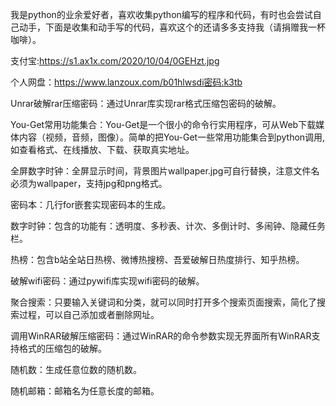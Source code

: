 我是python的业余爱好者，喜欢收集python编写的程序和代码，有时也会尝试自己动手，下面是收集和动手写的代码，喜欢这个的还请多多支持我（请捐赠我一杯咖啡）。

支付宝:https://s1.ax1x.com/2020/10/04/0GEHzt.jpg

个人网盘：https://www.lanzoux.com/b01hlwsdi密码:k3tb

Unrar破解rar压缩密码：通过Unrar库实现rar格式压缩包密码的破解。

You-Get常用功能集合：You-Get是一个很小的命令行实用程序，可从Web下载媒体内容（视频，音频，图像）。简单的把You-Get一些常用功能集合到python调用,如查看格式、在线播放、下载、获取真实地址。

全屏数字时钟：全屏显示时间，背景图片wallpaper.jpg可自行替换，注意文件名必须为wallpaper，支持jpg和png格式。

密码本：几行for嵌套实现密码本的生成。

数字时钟：包含的功能有：透明度、多秒表、计次、多倒计时、多闹钟、隐藏任务栏。

热榜：包含b站全站日热榜、微博热搜榜、吾爱破解日热度排行、知乎热榜。

破解wifi密码：通过pywifi库实现wifi密码的破解。

聚合搜索：只要输入关键词和分类，就可以同时打开多个搜索页面搜索，简化了搜索过程，可以自己添加或者删除网址。

调用WinRAR破解压缩密码：通过WinRAR的命令参数实现无界面所有WinRAR支持格式的压缩包的破解。

随机数：生成任意位数的随机数。

随机邮箱：邮箱名为任意长度的邮箱。
